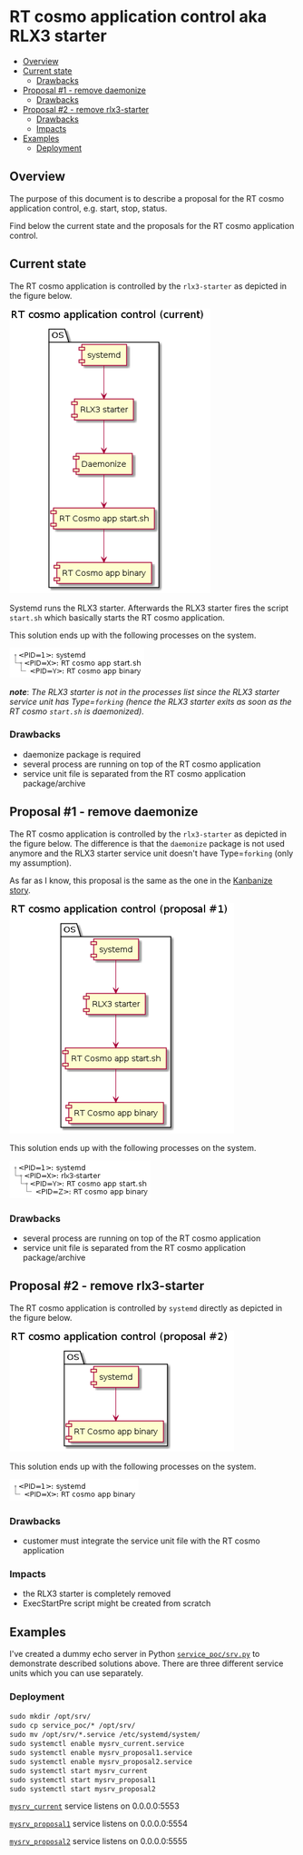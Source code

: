 # RT cosmo application control aka RLX3 starter

- [Overview](#overview)
- [Current state](#current-state)
    - [Drawbacks](#drawbacks)
- [Proposal #1 - remove daemonize](#proposal-1---remove-daemonize)
    - [Drawbacks](#drawbacks-1)
- [Proposal #2 - remove rlx3-starter](#proposal-2---remove-rlx3-starter)
    - [Drawbacks](#drawbacks-2)
    - [Impacts](#impacts)
- [Examples](#examples)
    - [Deployment](#deployment)

## Overview

The purpose of this document is to describe a proposal for the RT cosmo application control, e.g. start, stop, status.

Find below the current state and the proposals for the RT cosmo application control.

## Current state

The RT cosmo application is controlled by the ```rlx3-starter``` as depicted in the figure below.

![RT cosmo current - components](0_rtcosmo_app_mng_component_current.png)

Systemd runs the RLX3 starter. Afterwards the RLX3 starter fires the script ```start.sh``` which basically starts the RT cosmo application.

This solution ends up with the following processes on the system.

![RT cosmo current - process tree](0_rtcosmo_app_mng_tree_current.png)

***note***: *The RLX3 starter is not in the processes list since the RLX3 starter service unit has Type=```forking``` (hence the RLX3 starter exits as soon as the RT cosmo ```start.sh``` is daemonized).*

### Drawbacks
- daemonize package is required
- several process are running on top of the RT cosmo application
- service unit file is separated from the RT cosmo application package/archive

## Proposal #1 - remove daemonize

The RT cosmo application is controlled by the ```rlx3-starter``` as depicted in the figure below. The difference is that the ```daemonize``` package is not used anymore and the RLX3 starter service unit doesn't have Type=```forking``` (only my assumption).

As far as I know, this proposal is the same as the one in the [Kanbanize story](#TODO:).

![RT cosmo proposal #1 - components](1_rtcosmo_app_mng_component_proposal1.png)

This solution ends up with the following processes on the system.

![RT cosmo current - process tree](1_rtcosmo_app_mng_tree_proposal1.png)

### Drawbacks
- several process are running on top of the RT cosmo application
- service unit file is separated from the RT cosmo application package/archive

## Proposal #2 - remove rlx3-starter

The RT cosmo application is controlled by ```systemd``` directly as depicted in the figure below.

![RT cosmo proposal #2 - components](2_rtcosmo_app_mng_component_proposal2.png)

This solution ends up with the following processes on the system.

![RT cosmo proposal #2 - process tree](2_rtcosmo_app_mng_tree_proposal2.png)

### Drawbacks
- customer must integrate the service unit file with the RT cosmo application

### Impacts
- the RLX3 starter is completely removed
- ExecStartPre script might be created from scratch

## Examples
I've created a dummy echo server in Python [```service_poc/srv.py```](service_poc/srv.py) to demonstrate described solutions above.
There are three different service units which you can use separately.

### Deployment
```
sudo mkdir /opt/srv/
sudo cp service_poc/* /opt/srv/
sudo mv /opt/srv/*.service /etc/systemd/system/
sudo systemctl enable mysrv_current.service
sudo systemctl enable mysrv_proposal1.service
sudo systemctl enable mysrv_proposal2.service
sudo systemctl start mysrv_current
sudo systemctl start mysrv_proposal1
sudo systemctl start mysrv_proposal2
```

[```mysrv_current```](service_poc/mysrv_current.service) service listens on 0.0.0.0:5553

[```mysrv_proposal1```](service_poc/mysrv_proposal1.service) service listens on 0.0.0.0:5554

[```mysrv_proposal2```](service_poc/mysrv_proposal2.service) service listens on 0.0.0.0:5555
